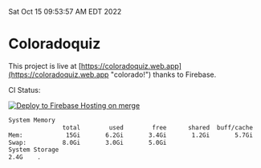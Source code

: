 Sat Oct 15 09:53:57 AM EDT 2022

# Coloradoquiz


This project is live at [https://coloradoquiz.web.app](https://coloradoquiz.web.app "colorado!") thanks to Firebase.

CI Status: 

[![Deploy to Firebase Hosting on merge](https://github.com/teamkushal/coloradoquiz/actions/workflows/firebase-hosting-merge.yml/badge.svg)](https://github.com/teamkushal/coloradoquiz/actions/workflows/firebase-hosting-merge.yml)

```bash
System Memory
               total        used        free      shared  buff/cache   available
Mem:            15Gi       6.2Gi       3.4Gi       1.2Gi       5.7Gi       7.6Gi
Swap:          8.0Gi       3.0Gi       5.0Gi
System Storage
2.4G	.
```
